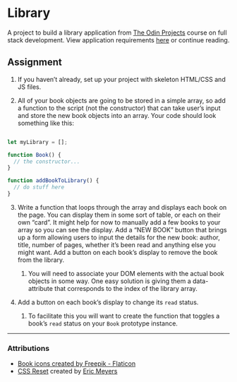 # Library #

A project to build a library application from [The Odin Projects](https://www.theodinproject.com/ "Odin Project Website") course on full stack development. View application requirements [here](https://www.theodinproject.com/lessons/node-path-javascript-library "Project Requirements") or continue reading.

## Assignment ##

1. If you haven’t already, set up your project with skeleton HTML/CSS and JS files.

2. All of your book objects are going to be stored in a simple array, so add a function to the script (not the constructor) that can take user’s input and store the new book objects into an array. Your code should look something like this:

```javascript

let myLibrary = [];

function Book() {
  // the constructor...
}

function addBookToLibrary() {
  // do stuff here
}
```
3. Write a function that loops through the array and displays each book on the page. You can display them in some sort of table, or each on their own “card”. It might help for now to manually add a few books to your array so you can see the display.
Add a “NEW BOOK” button that brings up a form allowing users to input the details for the new book: author, title, number of pages, whether it’s been read and anything else you might want.
Add a button on each book’s display to remove the book from the library.

    1. You will need to associate your DOM elements with the actual book objects in some way. One easy solution is giving them a data-attribute that corresponds to the index of the library array.

4. Add a button on each book’s display to change its `read` status.

    1. To facilitate this you will want to create the function that toggles a book’s `read` status on your `Book` prototype instance.

---
### Attributions ###
* [Book icons created by Freepik - Flaticon](https://www.flaticon.com/free-icons/book "Favicon Website")
* [CSS Reset](https://meyerweb.com/eric/tools/css/reset/ "Reset Style Sheet") created by [Eric Meyers](https://twitter.com/meyerweb "Erics Twitter")